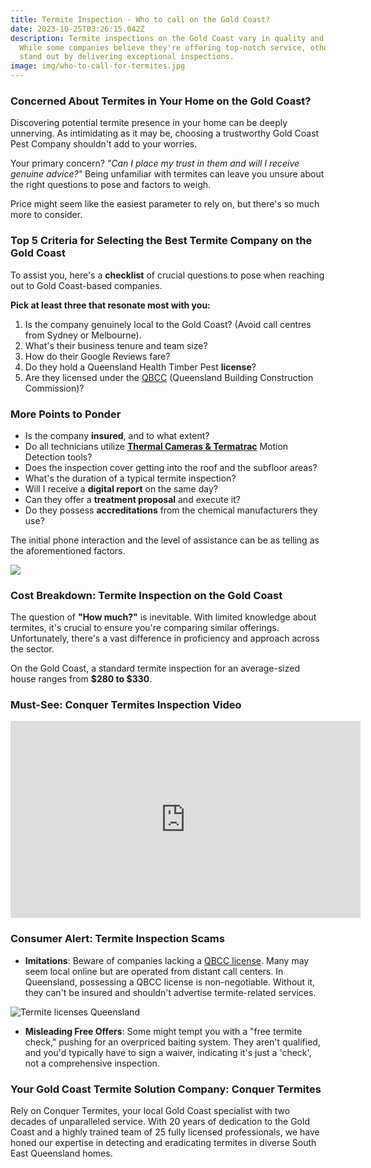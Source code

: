 ```yaml
---
title: Termite Inspection - Who to call on the Gold Coast?
date: 2023-10-25T03:26:15.042Z
description: Termite inspections on the Gold Coast vary in quality and accuracy.
  While some companies believe they're offering top-notch service, others truly
  stand out by delivering exceptional inspections.
image: img/who-to-call-for-termites.jpg
---
```

### **Concerned About Termites in Your Home on the Gold Coast?** 

Discovering potential termite presence in your home can be deeply unnerving. As intimidating as it may be, choosing a trustworthy Gold Coast Pest Company shouldn't add to your worries.

Your primary concern? *"Can I place my trust in them and will I receive genuine advice?"* Being unfamiliar with termites can leave you unsure about the right questions to pose and factors to weigh.

Price might seem like the easiest parameter to rely on, but there's so much more to consider.

### **Top 5 Criteria for Selecting the Best Termite Company on the Gold Coast**

To assist you, here's a **checklist** of crucial questions to pose when reaching out to Gold Coast-based companies. 

**Pick at least three that resonate most with you:**

1. Is the company genuinely local to the Gold Coast? (Avoid call centres from Sydney or Melbourne).
2. What's their business tenure and team size?
3. How do their Google Reviews fare?
4. Do they hold a Queensland Health Timber Pest **license**?
5. Are they licensed under the [QBCC](https://www.qbcc.qld.gov.au/node/2526) (Queensland Building Construction Commission)?

### **More Points to Ponder**

* Is the company **insured**, and to what extent?
* Do all technicians utilize **[Thermal Cameras & Termatrac](https://www.conquertermites.com.au/inspections/termite-inspections/detection-devices/)** Motion Detection tools?
* Does the inspection cover getting into the roof and the subfloor areas?
* What's the duration of a typical termite inspection?
* Will I receive a **digital report** on the same day?
* Can they offer a **treatment proposal** and execute it?
* Do they possess **accreditations** from the chemical manufacturers they use?

The initial phone interaction and the level of assistance can be as telling as the aforementioned factors.

![](img/compare-apples-with-apples-conquer-termites.jpg)

### **Cost Breakdown: Termite Inspection on the Gold Coast**

The question of **"How much?"** is inevitable. With limited knowledge about termites, it's crucial to ensure you're comparing similar offerings. Unfortunately, there's a vast difference in proficiency and approach across the sector.

On the Gold Coast, a standard termite inspection for an average-sized house ranges from **$280 to $330**.

### **Must-See: Conquer Termites Inspection Video**

<iframe width="560" height="315" src="https://www.youtube.com/embed/ZE6jMsa2SBs?si=ukPwa7HjXuzETfb2" title="YouTube video player" frameborder="0" allow="accelerometer; autoplay; clipboard-write; encrypted-media; gyroscope; picture-in-picture; web-share" allowfullscreen></iframe>

### **Consumer Alert: Termite Inspection Scams**

* **Imitations**: Beware of companies lacking a [QBCC license](https://www.qbcc.qld.gov.au/). Many may seem local online but are operated from distant call centers. In Queensland, possessing a QBCC license is non-negotiable. Without it, they can't be insured and shouldn't advertise termite-related services.

![Termite licenses Queensland](img/termite-licenses.jpg)

* **Misleading Free Offers**: Some might tempt you with a "free termite check," pushing for an overpriced baiting system. They aren't qualified, and you'd typically have to sign a waiver, indicating it's just a 'check', not a comprehensive inspection.

### **Your Gold Coast Termite Solution Company: Conquer Termites**

Rely on Conquer Termites, your local Gold Coast specialist with two decades of unparalleled service. With 20 years of dedication to the Gold Coast and a highly trained team of 25 fully licensed professionals, we have honed our expertise in detecting and eradicating termites in diverse South East Queensland homes.